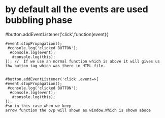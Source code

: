 # by default all the events are used bubbling phase


#button.addEventListener('click',function(event){

    #event.stopPropagation();
     #console.log('clicked BUTTON');
      #console.log(event);
       #console.log(this); 
    }); //  If we use an normal function which is above it will gives us thw button tag which was there in HTML file.


    #button.addEventListener('click',event=>{
    #event.stopPropagation();
     #console.log('clicked BUTTON');
      #console.log(event);
       #console.log(this); 
    });
    #so in this case when we keep
    arrow function the o/p will shown as window.Which is shown aboce